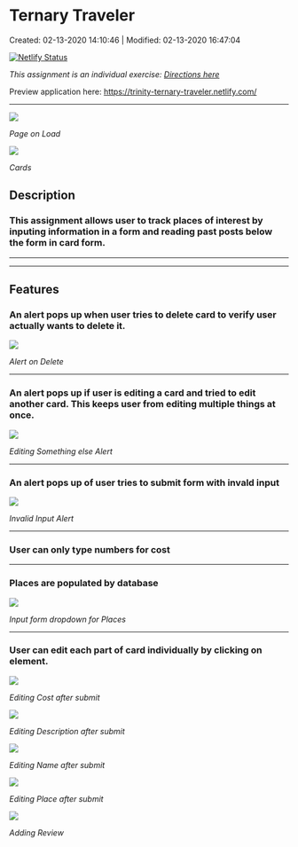 # Ternary Traveler

Created: 02-13-2020 14:10:46 | Modified: 02-13-2020 16:47:04

[![Netlify Status](https://api.netlify.com/api/v1/badges/355485d0-6c60-4d87-972b-27f2bda7a895/deploy-status)](https://app.netlify.com/sites/trinity-ternary-traveler/deploys)

*This assignment is an individual exercise: [Directions here](directions.md)*

Preview application here: https://trinity-ternary-traveler.netlify.com/

***

![](screenshots/welcome.png)

*Page on Load*

![](screenshots/cards.png)

*Cards*









## Description
### This assignment allows user to track places of interest by inputing information in a form and reading past posts below the form in card form. 
***
***
## Features
### An alert pops up when user tries to delete card to verify user actually wants to delete it.
![](screenshots/deleteAlert.png)

*Alert on Delete*
***
### An alert pops up if user is editing a card and tried to edit another card. This keeps user from editing multiple things at once.
![](screenshots/editingAlert.png)

*Editing Something else Alert*
***
### An alert pops up of user tries to submit form with invald input
![](screenshots/emptyInput.png)

*Invalid Input Alert*
***
### User can only type numbers for cost
***
### Places are populated by database
![](screenshots/placedrop.png)

*Input form dropdown for Places*
***
### User can edit each part of card individually by clicking on element.
![](screenshots/editCost.png)

*Editing Cost after submit*

![](screenshots/editDescription.png)

*Editing Description after submit*

![](screenshots/editName.png)

*Editing Name after submit*

![](screenshots/editPlace.png)

*Editing Place after submit*

![](screenshots/editReview.png)

*Adding Review*
